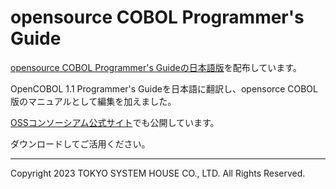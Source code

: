 # opensource COBOL Programmer's Guide

[opensource COBOL Programmer's Guideの日本語版](opensource%20COBOL%20Programmers%20Guide_20230817.pdf)を配布しています。

OpenCOBOL 1.1 Programmer's Guideを日本語に翻訳し、opensorce COBOL版のマニュアルとして編集を加えました。

[OSSコンソーシアム公式サイト](https://www.osscons.jp/)でも公開しています。

ダウンロードしてご活用ください。

---
Copyright 2023 TOKYO SYSTEM HOUSE CO., LTD. All Rights Reserved.
